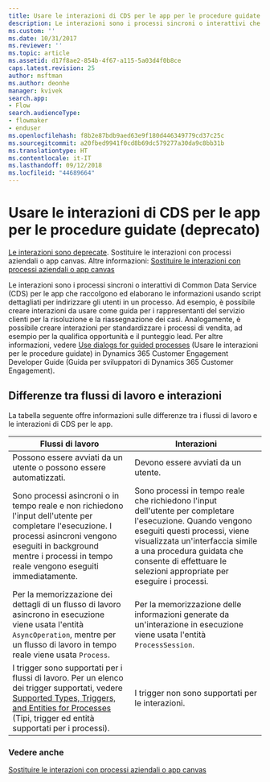 ```yaml
---
title: Usare le interazioni di CDS per le app per le procedure guidate (deprecato) | MicrosoftDocs
description: Le interazioni sono i processi sincroni o interattivi che raccolgono ed elaborano le informazioni usando script dettagliati per indirizzare gli utenti in un processo
ms.custom: ''
ms.date: 10/31/2017
ms.reviewer: ''
ms.topic: article
ms.assetid: d17f8ae2-854b-4f67-a115-5a03d4f0b8ce
caps.latest.revision: 25
author: msftman
ms.author: deonhe
manager: kvivek
search.app:
- Flow
search.audienceType:
- flowmaker
- enduser
ms.openlocfilehash: f8b2e87bdb9aed63e9f180d446349779cd37c25c
ms.sourcegitcommit: a20fbed9941f0cd8b69dc579277a30da9c8bb31b
ms.translationtype: HT
ms.contentlocale: it-IT
ms.lasthandoff: 09/12/2018
ms.locfileid: "44689664"
---
```

# <a name="use-cds-for-apps-dialogs-for-guided-processes-deprecated"></a>Usare le interazioni di CDS per le app per le procedure guidate (deprecato)

[Le interazioni sono deprecate](/dynamics365/get-started/whats-new/customer-engagement/important-changes-coming#dialogs-are-deprecated). Sostituire le interazioni con processi aziendali o app canvas. Altre informazioni: [Sostituire le interazioni con processi aziendali o app canvas](replace-dialogs.md) 

Le interazioni sono i processi sincroni o interattivi di Common Data Service (CDS) per le app che raccolgono ed elaborano le informazioni usando script dettagliati per indirizzare gli utenti in un processo. Ad esempio, è possibile creare interazioni da usare come guida per i rappresentanti del servizio clienti per la risoluzione e la riassegnazione dei casi. Analogamente, è possibile creare interazioni per standardizzare i processi di vendita, ad esempio per la qualifica opportunità e il punteggio lead. Per altre informazioni, vedere [Use dialogs for guided processes](/dynamics365/customer-engagement/developer/use-dialogs-guided-processes) (Usare le interazioni per le procedure guidate) in Dynamics 365 Customer Engagement Developer Guide (Guida per sviluppatori di Dynamics 365 Customer Engagement).

## <a name="differences-between-workflows-and-dialogs"></a>Differenze tra flussi di lavoro e interazioni

La tabella seguente offre informazioni sulle differenze tra i flussi di lavoro e le interazioni di CDS per le app.  


| Flussi di lavoro     |    Interazioni      |
|---------------|--------------|
|                                                                                                  Possono essere avviati da un utente o possono essere automatizzati.                                                                                                   |                                                                                          Devono essere avviati da un utente.                                                                                          |
|                                  Sono processi asincroni o in tempo reale e non richiedono l'input dell'utente per completare l'esecuzione. I processi asincroni vengono eseguiti in background mentre i processi in tempo reale vengono eseguiti immediatamente.                                   | Sono processi in tempo reale che richiedono l'input dell'utente per completare l'esecuzione. Quando vengono eseguiti questi processi, viene visualizzata un'interfaccia simile a una procedura guidata che consente di effettuare le selezioni appropriate per eseguire i processi. |
|                                                    Per la memorizzazione dei dettagli di un flusso di lavoro asincrono in esecuzione viene usata l'entità `AsyncOperation`, mentre per un flusso di lavoro in tempo reale viene usata `Process`.                                                     |                                                       Per la memorizzazione delle informazioni generate da un'interazione in esecuzione viene usata l'entità `ProcessSession`.                                                       |
|                  I trigger sono supportati per i flussi di lavoro. Per un elenco dei trigger supportati, vedere [Supported Types, Triggers, and Entities for Processes](/dynamics365/customer-engagement/developer/supported-types-triggers-entities-actions-processes) (Tipi, trigger ed entità supportati per i processi).                   |                                                                                   I trigger non sono supportati per le interazioni.                                                                                    |
  
### <a name="see-also"></a>Vedere anche
[Sostituire le interazioni con processi aziendali o app canvas](replace-dialogs.md)
